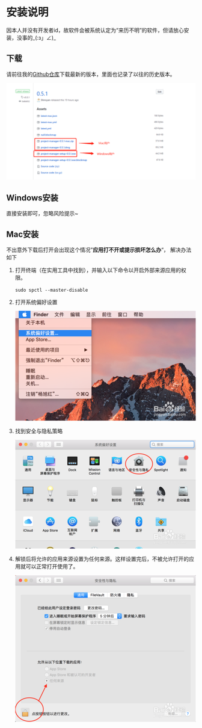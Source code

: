 # 安装说明

因本人并没有开发者id，故软件会被系统认定为“来历不明”的软件，但请放心安装，没事的\_\(:з」∠\)\_

## 下载

请前往我的[Github仓库](https://github.com/Shiroyan/ProjectManager/releases)下载最新的版本，里面也记录了以往的历史版本。

![](/assets/微信截图_20180417110417.png)

## Windows安装

直接安装即可，忽略风险提示~

## Mac安装

不出意外下载后打开会出现这个情况”**应用打不开或提示损坏怎么办**“， 解决办法如下

1. 打开终端（在实用工具中找到），并输入以下命令以开启外部来源应用的权限。

   `sudo spctl --master-disable`

2. 打开系统偏好设置

   ![](/assets/aec379310a55b319c8a378b74aa98226cefc179d.jpg)

3. 找到安全与隐私策略

   ![](/assets/faf2b2119313b07e4790b5ca05d7912396dd8cc7.jpg)

4. 解锁后将允许的应用来源设置为任何来源。这样设置完后，不被允许打开的应用就可以正常打开使用了。

   ![](/assets/86d6277f9e2f0708170ecfc2e024b899a801f2ed.jpg)




